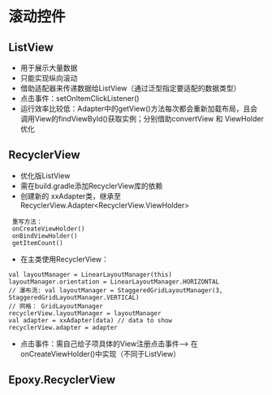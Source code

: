 # 滚动控件

## ListView
- 用于展示大量数据
- 只能实现纵向滚动
- 借助适配器来传递数据给ListView（通过泛型指定要适配的数据类型）
- 点击事件：setOnItemClickListener()
- 运行效率比较低：Adapter中的getView()方法每次都会重新加载布局，且会调用View的findViewById()获取实例；分别借助convertView 和 ViewHolder优化


## RecyclerView
- 优化版ListView
- 需在build.gradle添加RecyclerView库的依赖
- 创建新的 xxAdapter类，继承至RecyclerView.Adapter<RecyclerView.ViewHolder>
```
 重写方法：
 onCreateViewHolder()
 onBindViewHolder()
 getItemCount()
```
- 在主类使用RecyclerView：
```
val layoutManager = LinearLayoutManager(this)
layoutManager.orientation = LinearLayoutManager.HORIZONTAL 
// 瀑布流: val layoutManager = StaggeredGridLayoutManager(3, StaggeredGridLayoutManager.VERTICAL)
// 网格： GridLayoutManager
recyclerView.layoutManager = layoutManager
val adapter = xxAdapter(data) // data to show
recyclerView.adapter = adapter
```
- 点击事件：需自己给子项具体的View注册点击事件--> 在onCreateViewHolder()中实现（不同于ListView）

## Epoxy.RecyclerView


